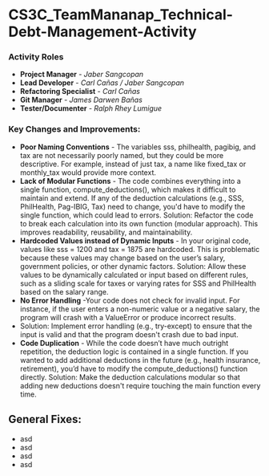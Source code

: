 # CS3C_TeamMananap_Technical-Debt-Management-Activity

### Activity Roles
  + **Project Manager** - *Jaber Sangcopan*
  + **Lead Developer** - *Carl Cañas / Jaber Sangcopan*
  + **Refactoring Specialist** - *Carl Cañas*
  + **Git Manager** - *James Darwen Bañas*
  + **Tester/Documenter** - *Ralph Rhey Lumigue*

### Key Changes and Improvements:
  + **Poor Naming Conventions** - The variables sss, philhealth, pagibig, and tax are not necessarily poorly named, but they could be more descriptive. For example, instead of just tax, a name like fixed_tax or monthly_tax would provide more context.
  + **Lack of Modular Functions** - The code combines everything into a single function, compute_deductions(), which makes it difficult to maintain and extend. If any of the deduction calculations (e.g., SSS, PhilHealth, Pag-IBIG, Tax) need to change, you'd have to modify the single function, which could lead to errors.
Solution: Refactor the code to break each calculation into its own function (modular approach). This improves readability, reusability, and maintainability.
  + **Hardcoded Values instead of Dynamic Inputs** - In your original code, values like sss = 1200 and tax = 1875 are hardcoded. This is problematic because these values may change based on the user’s salary, government policies, or other dynamic factors.
Solution: Allow these values to be dynamically calculated or input based on different rules, such as a sliding scale for taxes or varying rates for SSS and PhilHealth based on the salary range.
  + **No Error Handling** -Your code does not check for invalid input. For instance, if the user enters a non-numeric value or a negative salary, the program will crash with a ValueError or produce incorrect results.
  + Solution: Implement error handling (e.g., try-except) to ensure that the input is valid and that the program doesn't crash due to bad input.
  + **Code Duplication** - While the code doesn’t have much outright repetition, the deduction logic is contained in a single function. If you wanted to add additional deductions in the future (e.g., health insurance, retirement), you’d have to modify the compute_deductions() function directly.
Solution: Make the deduction calculations modular so that adding new deductions doesn't require touching the main function every time.

## General Fixes:
  + asd
  + asd
  + asd
  + asd
